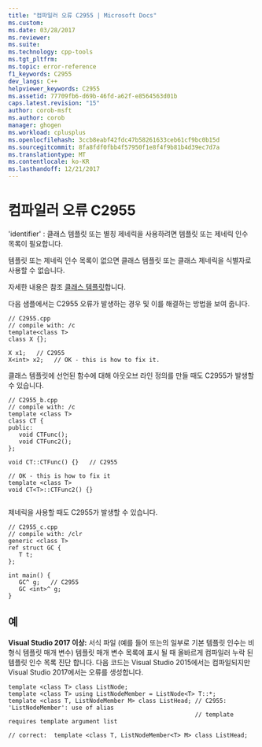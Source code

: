 ```yaml
---
title: "컴파일러 오류 C2955 | Microsoft Docs"
ms.custom: 
ms.date: 03/28/2017
ms.reviewer: 
ms.suite: 
ms.technology: cpp-tools
ms.tgt_pltfrm: 
ms.topic: error-reference
f1_keywords: C2955
dev_langs: C++
helpviewer_keywords: C2955
ms.assetid: 77709fb6-d69b-46fd-a62f-e8564563d01b
caps.latest.revision: "15"
author: corob-msft
ms.author: corob
manager: ghogen
ms.workload: cplusplus
ms.openlocfilehash: 3ccb8eabf42fdc47b58261633ceb61cf9bc0b15d
ms.sourcegitcommit: 8fa8fdf0fbb4f57950f1e8f4f9b81b4d39ec7d7a
ms.translationtype: MT
ms.contentlocale: ko-KR
ms.lasthandoff: 12/21/2017
---
```

# <a name="compiler-error-c2955"></a>컴파일러 오류 C2955
'identifier' : 클래스 템플릿 또는 별칭 제네릭을 사용하려면 템플릿 또는 제네릭 인수 목록이 필요합니다.  
  
 템플릿 또는 제네릭 인수 목록이 없으면 클래스 템플릿 또는 클래스 제네릭을 식별자로 사용할 수 없습니다.  
  
 자세한 내용은 참조 [클래스 템플릿](../../cpp/class-templates.md)합니다.  
  
 다음 샘플에서는 C2955 오류가 발생하는 경우 및 이를 해결하는 방법을 보여 줍니다.  
  
```  
// C2955.cpp  
// compile with: /c  
template<class T>   
class X {};  
  
X x1;   // C2955  
X<int> x2;   // OK - this is how to fix it.  
```  
  
 클래스 템플릿에 선언된 함수에 대해 아웃오브 라인 정의를 만들 때도 C2955가 발생할 수 있습니다.  
  
```  
// C2955_b.cpp  
// compile with: /c  
template <class T>  
class CT {  
public:  
   void CTFunc();  
   void CTFunc2();  
};  
  
void CT::CTFunc() {}   // C2955  
  
// OK - this is how to fix it  
template <class T>  
void CT<T>::CTFunc2() {}  
  
```  
  
 제네릭을 사용할 때도 C2955가 발생할 수 있습니다.  
  
```  
// C2955_c.cpp  
// compile with: /clr  
generic <class T>   
ref struct GC {   
   T t;  
};  
  
int main() {  
   GC^ g;   // C2955  
   GC <int>^ g;  
}  
```

## <a name="example"></a>예
**Visual Studio 2017 이상:** 서식 파일 (예를 들어 또는의 일부로 기본 템플릿 인수는 비형식 템플릿 매개 변수) 템플릿 매개 변수 목록에 표시 될 때 올바르게 컴파일러 누락 된 템플릿 인수 목록 진단 합니다. 다음 코드는 Visual Studio 2015에서는 컴파일되지만 Visual Studio 2017에서는 오류를 생성합니다.

```
template <class T> class ListNode;
template <class T> using ListNodeMember = ListNode<T> T::*;
template <class T, ListNodeMember M> class ListHead; // C2955: 'ListNodeMember': use of alias 
                                                     // template requires template argument list

// correct:  template <class T, ListNodeMember<T> M> class ListHead;
```
